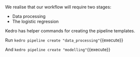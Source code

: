 We realise that our workflow will require two stages:
- Data processing
- The logistic regression

Kedro has helper commands for creating the pipeline templates.

Run `kedro pipeline create "data_processing"`{{execute}}

And `kedro pipeline create "modelling"`{{execute}}